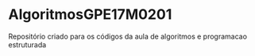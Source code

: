 # AlgoritmosGPE17M0201
Repositório criado para os códigos da aula de algoritmos e programacao estruturada
